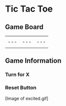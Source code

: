 # Tic Tac Toe

## Game Board

| | | |
|---|---|---|
| | | |
|---|---|---|
| | | |

## Game Information

### Turn for X

### Reset Button

[Image of excited.gif]
